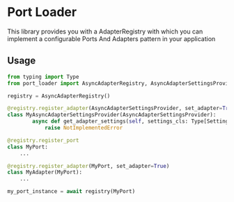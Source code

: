 # Port Loader

This library provides you with a AdapterRegistry with which you can implement a configurable
Ports And Adapters pattern in your application

## Usage

```python
from typing import Type
from port_loader import AsyncAdapterRegistry, AsyncAdapterSettingsProvider, Settings

registry = AsyncAdapterRegistry()

@registry.register_adapter(AsyncAdapterSettingsProvider, set_adapter=True)
class MyAsyncAdapterSettingsProvider(AsyncAdapterSettingsProvider):
        async def get_adapter_settings(self, settings_cls: Type[Settings]) -> Settings:
            raise NotImplementedError

@registry.register_port
class MyPort:
    ...

@registry.register_adapter(MyPort, set_adapter=True)
class MyAdapter(MyPort):
    ...

my_port_instance = await registry(MyPort)
```
